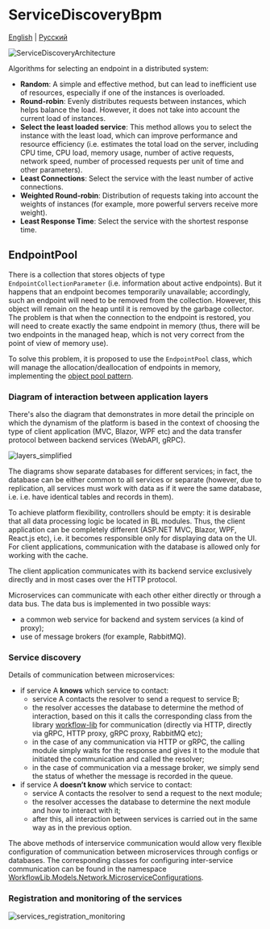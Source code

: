 # ServiceDiscoveryBpm

[English](README.md) | [Русский](README.ru.md)

![ServiceDiscoveryArchitecture](../../docs/img/ServiceDiscoveryBpm/ServiceDiscoveryArchitecture.png)

Algorithms for selecting an endpoint in a distributed system:
- **Random**: A simple and effective method, but can lead to inefficient use of resources, especially if one of the instances is overloaded.
- **Round-robin**: Evenly distributes requests between instances, which helps balance the load. However, it does not take into account the current load of instances.
- **Select the least loaded service**: This method allows you to select the instance with the least load, which can improve performance and resource efficiency (i.e. estimates the total load on the server, including CPU time, CPU load, memory usage, number of active requests, network speed, number of processed requests per unit of time and other parameters).
- **Least Connections**: Select the service with the least number of active connections.
- **Weighted Round-robin**: Distribution of requests taking into account the weights of instances (for example, more powerful servers receive more weight).
- **Least Response Time**: Select the service with the shortest response time.

## EndpointPool

There is a collection that stores objects of type `EndpointCollectionParameter` (i.e. information about active endpoints). But it happens that an endpoint becomes temporarily unavailable; accordingly, such an endpoint will need to be removed from the collection. However, this object will remain on the heap until it is removed by the garbage collector. The problem is that when the connection to the endpoint is restored, you will need to create exactly the same endpoint in memory (thus, there will be two endpoints in the managed heap, which is not very correct from the point of view of memory use).

To solve this problem, it is proposed to use the `EndpointPool` class, which will manage the allocation/deallocation of endpoints in memory, implementing the [object pool pattern](https://en.wikipedia.org/wiki/Object_pool_pattern).

### Diagram of interaction between application layers

There's also the diagram that demonstrates in more detail the principle on which the dynamism of the platform is based in the context of choosing the type of client application (MVC, Blazor, WPF etc) and the data transfer protocol between backend services (WebAPI, gRPC).

![layers_simplified](../../docs/img/examples/layers_simplified.png)

The diagrams show separate databases for different services; in fact, the database can be either common to all services or separate (however, due to replication, all services must work with data as if it were the same database, i.e. i.e. have identical tables and records in them).

To achieve platform flexibility, controllers should be empty: it is desirable that all data processing logic be located in BL modules.
Thus, the client application can be completely different (ASP.NET MVC, Blazor, WPF, React.js etc), i.e. it becomes responsible only for displaying data on the UI.
For client applications, communication with the database is allowed only for working with the cache.

The client application communicates with its backend service exclusively directly and in most cases over the HTTP protocol.

Microservices can communicate with each other either directly or through a data bus.
The data bus is implemented in two possible ways:
- a common web service for backend and system services (a kind of proxy);
- use of message brokers (for example, RabbitMQ).

### Service discovery 

Details of communication between microservices:
- if service A **knows** which service to contact:
     - service A contacts the resolver to send a request to service B;
     - the resolver accesses the database to determine the method of interaction, based on this it calls the corresponding class from the library [workflow-lib](https://github.com/alexeysp11/workflow-lib) for communication (directly via HTTP, directly via gRPC, HTTP proxy, gRPC proxy, RabbitMQ etc);
     - in the case of any communication via HTTP or gRPC, the calling module simply waits for the response and gives it to the module that initiated the communication and called the resolver;
     - in the case of communication via a message broker, we simply send the status of whether the message is recorded in the queue.
- if service A **doesn’t know** which service to contact:
     - service A contacts the resolver to send a request to the next module;
     - the resolver accesses the database to determine the next module and how to interact with it;
     - after this, all interaction between services is carried out in the same way as in the previous option.

The above methods of interservice communication would allow very flexible configuration of communication between microservices through configs or databases.
The corresponding classes for configuring inter-service communication can be found in the namespace [WorkflowLib.Models.Network.MicroserviceConfigurations](https://github.com/alexeysp11/workflow-lib/tree/main/src/Shared/Models/Network/MicroserviceConfigurations).

### Registration and monitoring of the services

![services_registration_monitoring](../../docs/img/examples/services_registration_monitoring.png)
